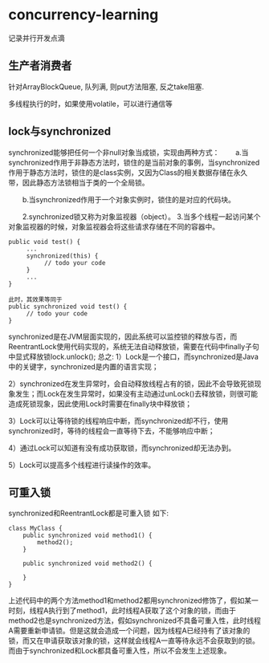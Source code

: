 # concurrency-learning

记录并行开发点滴

## 生产者消费者

针对ArrayBlockQueue, 队列满, 则put方法阻塞, 反之take阻塞.

多线程执行的时，如果使用volatile，可以进行通信等

## lock与synchronized 
synchronized能够把任何一个非null对象当成锁，实现由两种方式：
　　a.当synchronized作用于非静态方法时，锁住的是当前对象的事例，当synchronized作用于静态方法时，锁住的是class实例，又因为Class的相关数据存储在永久带，因此静态方法锁相当于类的一个全局锁。

　　b.当synchronized作用于一个对象实例时，锁住的是对应的代码块。

　　2.synchronized锁又称为对象监视器（object）。
    3.当多个线程一起访问某个对象监视器的时候，对象监视器会将这些请求存储在不同的容器中。

```
public void test() {
     ...
     synchronized(this) {
          // todo your code
     }
     ...
}
 
此时，其效果等同于
public synchronized void test() {
     // todo your code
}
```

synchronized是在JVM层面实现的，因此系统可以监控锁的释放与否，而ReentrantLock使用代码实现的，系统无法自动释放锁，需要在代码中finally子句中显式释放锁lock.unlock();
总之:
1）Lock是一个接口，而synchronized是Java中的关键字，synchronized是内置的语言实现；

2）synchronized在发生异常时，会自动释放线程占有的锁，因此不会导致死锁现象发生；而Lock在发生异常时，如果没有主动通过unLock()去释放锁，则很可能造成死锁现象，因此使用Lock时需要在finally块中释放锁；

3）Lock可以让等待锁的线程响应中断，而synchronized却不行，使用synchronized时，等待的线程会一直等待下去，不能够响应中断；

4）通过Lock可以知道有没有成功获取锁，而synchronized却无法办到。

5）Lock可以提高多个线程进行读操作的效率。

## 可重入锁
synchronized和ReentrantLock都是可重入锁
如下:
```
class MyClass {
    public synchronized void method1() {
        method2();
    }
     
    public synchronized void method2() {
         
    }
}
```

上述代码中的两个方法method1和method2都用synchronized修饰了，假如某一时刻，线程A执行到了method1，此时线程A获取了这个对象的锁，而由于method2也是synchronized方法，假如synchronized不具备可重入性，此时线程A需要重新申请锁。但是这就会造成一个问题，因为线程A已经持有了该对象的锁，而又在申请获取该对象的锁，这样就会线程A一直等待永远不会获取到的锁。
而由于synchronized和Lock都具备可重入性，所以不会发生上述现象。


